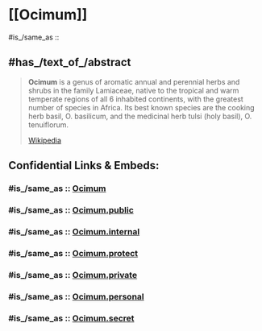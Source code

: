 
# [[Ocimum]] 

#is_/same_as :: 

## #has_/text_of_/abstract 

> **Ocimum**  is a genus of aromatic annual and perennial herbs and shrubs in the family Lamiaceae, native to the tropical and warm temperate regions of all 6 inhabited continents, with the greatest number of species in Africa. Its best known species are the cooking herb basil, O. basilicum, and the medicinal herb tulsi (holy basil), O. tenuiflorum.
>
> [Wikipedia](https://en.wikipedia.org/wiki/Ocimum) 


## Confidential Links & Embeds: 

### #is_/same_as :: [Ocimum](/_Standards/bio/bio~Domain/Eukarya/Plant/Land_Plant/Seed_Plant/Flowering_Plant/Eudicots/Core_Eudicots/Asterids/Lamiales/Lamiaceae/Ocimum.md) 

### #is_/same_as :: [Ocimum.public](/_public/bio/bio~Domain/Eukarya/Plant/Land_Plant/Seed_Plant/Flowering_Plant/Eudicots/Core_Eudicots/Asterids/Lamiales/Lamiaceae/Ocimum.public.md) 

### #is_/same_as :: [Ocimum.internal](/_internal/bio/bio~Domain/Eukarya/Plant/Land_Plant/Seed_Plant/Flowering_Plant/Eudicots/Core_Eudicots/Asterids/Lamiales/Lamiaceae/Ocimum.internal.md) 

### #is_/same_as :: [Ocimum.protect](/_protect/bio/bio~Domain/Eukarya/Plant/Land_Plant/Seed_Plant/Flowering_Plant/Eudicots/Core_Eudicots/Asterids/Lamiales/Lamiaceae/Ocimum.protect.md) 

### #is_/same_as :: [Ocimum.private](/_private/bio/bio~Domain/Eukarya/Plant/Land_Plant/Seed_Plant/Flowering_Plant/Eudicots/Core_Eudicots/Asterids/Lamiales/Lamiaceae/Ocimum.private.md) 

### #is_/same_as :: [Ocimum.personal](/_personal/bio/bio~Domain/Eukarya/Plant/Land_Plant/Seed_Plant/Flowering_Plant/Eudicots/Core_Eudicots/Asterids/Lamiales/Lamiaceae/Ocimum.personal.md) 

### #is_/same_as :: [Ocimum.secret](/_secret/bio/bio~Domain/Eukarya/Plant/Land_Plant/Seed_Plant/Flowering_Plant/Eudicots/Core_Eudicots/Asterids/Lamiales/Lamiaceae/Ocimum.secret.md)

